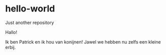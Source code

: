 # hello-world
Just another repository

Hallo!

Ik ben Patrick en ik hou van konijnen! 
Jawel we hebben nu zelfs een kleine erbij.
